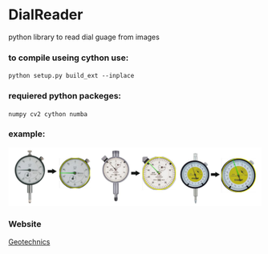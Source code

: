 # DialReader
python library to read dial guage from images

### to compile useing cython use:
`python setup.py build_ext --inplace`
### requiered python packeges:
`numpy cv2 cython numba`

### example:
![Example](/img/example.jpg)

### Website
[Geotechnics](http:\\www.geotechegypt.com)
